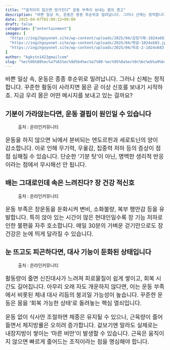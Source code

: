 ```yaml
---
title: "“움직이지 않으면 망가진다” 운동 부족이 보내는 몸의 경고"
description: "바쁜 일상 속, 운동은 종종 후순위로 밀려납니다. 그러나 신체는 정직합니다. 꾸준한 활동이 사라지면 몸은 곧 이상 신호를 보내기 시작하죠. 지금 우리 몸은 어떤 메시지를 보내고 있는 걸까요?"
date: 2025-04-07T02:09:12+09:00
draft: false
categories: ["entertainment"]
images: [
  "https://ingihgoyonet.site/wp-content/uploads/2025/04/감정기복-1024x683.jpg"
  "https://ingihgoyonet.site/wp-content/uploads/2025/04/뱃살-1024x683.jpg"
  "https://ingihgoyonet.site/wp-content/uploads/2025/04/피로-2-1024x683.jpg"
]
author: "kgkstn1423gmailcom"
slug: "%ec%9b%80%ec%a7%81%ec%9d%b4%ec%a7%80-%ec%95%8a%ec%9c%bc%eb%a9%b4-%eb%a7%9d%ea%b0%80%ec%a7%84%eb%8b%a4-%ec%9a%b4%eb%8f%99-%eb%b6%80%ec%a1%b1%ec%9d%b4-%eb%b3%b4%eb%82%b4%eb%8a%94"
---
```


<p style="font-size:18px">바쁜 일상 속, 운동은 종종 후순위로 밀려납니다. 그러나 신체는 정직합니다. 꾸준한 활동이 사라지면 몸은 곧 이상 신호를 보내기 시작하죠. 지금 우리 몸은 어떤 메시지를 보내고 있는 걸까요?</p> <h2 >기분이 가라앉는다면, 운동 결핍이 원인일 수 있습니다</h2> <figure ><img src="https://ingihgoyonet.site/wp-content/uploads/2025/04/감정기복-1024x683.jpg" alt="" style="aspect-ratio:16/9;object-fit:cover"/><figcaption >출처 : 온라인커뮤니티</figcaption></figure> <p style="font-size:18px">운동을 하지 않으면 뇌에서 분비되는 엔도르핀과 세로토닌의 양이 감소합니다. 이로 인해 무기력, 우울감, 집중력 저하 등의 증상이 점점 심해질 수 있습니다. 단순한 ‘기분 탓’이 아닌, 명백한 생리적 반응이라는 점에서 무시해선 안 됩니다.</p> <h2 >배는 그대로인데 속은 느려진다? 장 건강 적신호</h2> <figure ><img src="https://ingihgoyonet.site/wp-content/uploads/2025/04/뱃살-1024x683.jpg" alt="" style="aspect-ratio:16/9;object-fit:cover"/><figcaption >출처 : 온라인커뮤니티</figcaption></figure> <p style="font-size:18px">운동 부족은 장운동을 둔화시켜 변비, 소화불량, 복부 팽만감 등을 유발합니다. 특히 앉아 있는 시간이 많은 현대인일수록 장 기능 저하로 인한 불편을 자주 호소합니다. 매일 30분의 가벼운 걷기만으로도 장 건강은 눈에 띄게 달라질 수 있습니다.</p> <h2 >눈 뜨고도 피곤하다면, 대사 기능이 둔화된 상태입니다</h2> <figure ><img src="https://ingihgoyonet.site/wp-content/uploads/2025/04/피로-2-1024x683.jpg" alt="" style="aspect-ratio:16/9;object-fit:cover"/><figcaption >출처 : 온라인커뮤니티</figcaption></figure> <p style="font-size:18px">활동량이 줄면 신진대사가 느려져 피로물질이 쉽게 쌓이고, 회복 시간도 길어집니다. 아무리 오래 자도 개운하지 않다면, 이는 운동 부족에서 비롯된 체내 대사 리듬의 붕괴일 가능성이 높습니다. 꾸준한 운동은 몸을 ‘회복 가능한 상태’로 돌려놓는 핵심 열쇠입니다.</p> <p style="font-size:18px">운동 없이 식사만 조절하면 체중은 유지될 수 있으나, 근육량이 줄어들면서 체지방률은 오히려 증가합니다. 겉보기엔 말라도 실제로는 내장지방이 쌓이는 ‘마른 비만’이 발생할 수 있습니다. 근육은 움직이지 않으면 빠르게 줄어드는 조직이라는 점을 명심해야 합니다.</p>